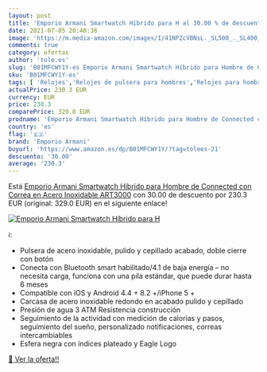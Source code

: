 ```yaml
---
layout: post
title: 'Emporio Armani Smartwatch Híbrido para H al 30.00 % de descuento'
date: 2021-07-05 20:40:38
image: 'https://m.media-amazon.com/images/I/41NPZcVBNsL._SL500_._SL400_.jpg'
comments: true
category: ofertas
author: 'tole.es'
slug: 'B01MFCWY1Y-es Emporio Armani Smartwatch Híbrido para Hombre de Connected...'
sku: 'B01MFCWY1Y-es'
tags: [ 'Relojes','Relojes de pulsera para hombres','Relojes para hombre','emporio armani','smartwatch', ]
actualPrice: 230.3 EUR
currency: EUR
price: 230.3
comparePrice: 329.0 EUR
prodname: 'Emporio Armani Smartwatch Híbrido para Hombre de Connected con Correa en Acero Inoxidable ART3000'
country: 'es'
flag: '🇪🇸'
brand: 'Emporio Armani'
buyurl: 'https://www.amazon.es/dp/B01MFCWY1Y/?tag=tolees-21'
descuento: '30.00'
average: '230.3'
---
```


Está [Emporio Armani Smartwatch Híbrido para Hombre de Connected con Correa en Acero Inoxidable ART3000](https://www.amazon.es/dp/B01MFCWY1Y/?tag=tolees-21) con 30.00 de descuento por 230.3 EUR (original: 329.0 EUR) en el siguiente enlace!

[![Emporio Armani Smartwatch Híbrido para H](https://m.media-amazon.com/images/I/41NPZcVBNsL._SL500_._SL400_.jpg)](https://www.amazon.es/dp/B01MFCWY1Y/?tag=tolees-21)

ℹ️:

- Pulsera de acero inoxidable, pulido y cepillado acabado, doble cierre con botón
- Conecta con Bluetooth smart habilitado/4.1 de baja energía – no necesita carga, funciona con una pila estándar, que puede durar hasta 6 meses
- Compatible con iOS y Android 4.4 + 8.2 +/iPhone 5 +
- Carcasa de acero inoxidable redondo en acabado pulido y cepillado
- Presión de agua 3 ATM Resistencia construcción
- Seguimiento de la actividad con medición de calorías y pasos, seguimiento del sueño, personalizado notificaciones, correas intercambiables
- Esfera negra con índices plateado y Eagle Logo

[🛒 Ver la oferta!!](https://www.amazon.es/dp/B01MFCWY1Y/?tag=tolees-21)
